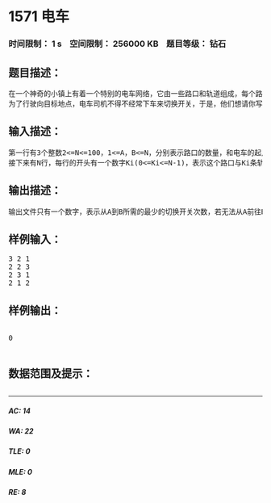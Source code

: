 # 1571 电车   
### 时间限制： 1 s&nbsp;&nbsp;&nbsp;&nbsp;空间限制： 256000 KB&nbsp;&nbsp;&nbsp;&nbsp;题目等级： 钻石  
## 题目描述：  

<pre>
在一个神奇的小镇上有着一个特别的电车网络，它由一些路口和轨道组成，每个路口都连接着若干个轨道，每个轨道都通向一个路口（不排除有的观光轨道转一圈后返回路口的可能）。在每个路口，都有一个开关决定着出去的轨道，每个开关都有一个默认的状态，每辆电车行驶到路口之后，只能从开关所指向的轨道出去，如果电车司机想走另一个轨道，他就必须下车切换开关的状态。
为了行驶向目标地点，电车司机不得不经常下车来切换开关，于是，他们想请你写一个程序，计算一辆从路口A到路口B最少需要下车切换几次开关。
</pre>
  
  
## 输入描述：  

<pre>
第一行有3个整数2<=N<=100，1<=A，B<=N，分别表示路口的数量，和电车的起点，终点。
接下来有N行，每行的开头有一个数字Ki(0<=Ki<=N-1)，表示这个路口与Ki条轨道相连，接下来有Ki个数字表示每条轨道所通向的路口，开关默认指向第一个数字表示的轨道。
</pre>
  
  
## 输出描述：  

<pre>
输出文件只有一个数字，表示从A到B所需的最少的切换开关次数，若无法从A前往B，输出-1。
</pre>
  
  
## 样例输入：  

<pre>
3 2 1
2 2 3
2 3 1
2 1 2
</pre>
  
  
## 样例输出：  

<pre>

0

</pre>
  
  
## 数据范围及提示：  

<pre>
</pre>
  
  
***  

##### AC: 14  
##### WA: 22  
##### TLE: 0  
##### MLE: 0  
##### RE: 8  
